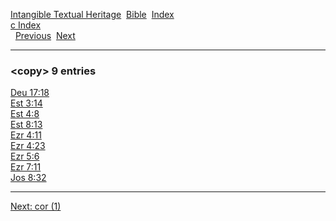 [Intangible Textual Heritage](../../index)  [Bible](../index) 
[Index](index)   
[c Index](_c_)  
  [Previous](c02566)  [Next](c02568) 

------------------------------------------------------------------------

### &lt;copy&gt; 9 entries

[Deu 17:18](../kjv/deu017.htm#018)  
[Est 3:14](../kjv/est003.htm#014)  
[Est 4:8](../kjv/est004.htm#008)  
[Est 8:13](../kjv/est008.htm#013)  
[Ezr 4:11](../kjv/ezr004.htm#011)  
[Ezr 4:23](../kjv/ezr004.htm#023)  
[Ezr 5:6](../kjv/ezr005.htm#006)  
[Ezr 7:11](../kjv/ezr007.htm#011)  
[Jos 8:32](../kjv/jos008.htm#032)  

------------------------------------------------------------------------

[Next: cor (1)](c02568)
